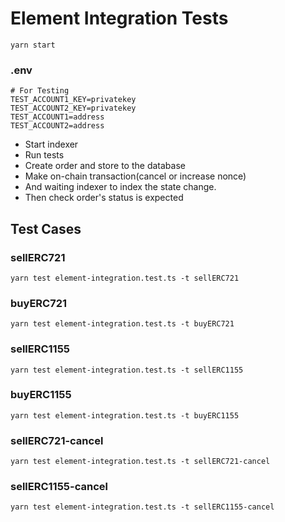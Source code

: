 # Element Integration Tests
``` shell
yarn start
```
### .env
```
# For Testing
TEST_ACCOUNT1_KEY=privatekey
TEST_ACCOUNT2_KEY=privatekey
TEST_ACCOUNT1=address
TEST_ACCOUNT2=address
```

- Start indexer
- Run tests
- Create order and store to the database
- Make on-chain transaction(cancel or increase nonce)
- And waiting indexer to index the state change.
- Then check order's status is expected

## Test Cases

### sellERC721

```shell
yarn test element-integration.test.ts -t sellERC721
```

### buyERC721
```shell
yarn test element-integration.test.ts -t buyERC721
```

### sellERC1155
```shell
yarn test element-integration.test.ts -t sellERC1155
```

### buyERC1155
```shell
yarn test element-integration.test.ts -t buyERC1155
```

### sellERC721-cancel
```shell
yarn test element-integration.test.ts -t sellERC721-cancel
```

### sellERC1155-cancel
```shell
yarn test element-integration.test.ts -t sellERC1155-cancel
```